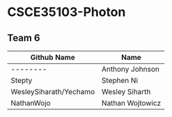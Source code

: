 # CSCE35103-Photon
## Team 6

| Github Name  | Name |
| ------------- | ------------- |
| --------  | Anthony Johnson  |
| Stepty  | Stephen Ni  |
| WesleySiharath/Yechamo  | Wesley Siharth |
| NathanWojo  | Nathan Wojtowicz  |

